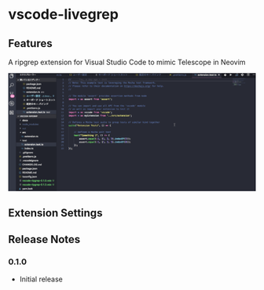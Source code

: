 # vscode-livegrep

## Features

A ripgrep extension for Visual Studio Code to mimic Telescope in Neovim

![screenshot](https://github.com/abayomi185/vscode-livegrep/blob/master/docs/screenshot.gif?raw=true)

## Extension Settings

## Release Notes

### 0.1.0

- Initial release
